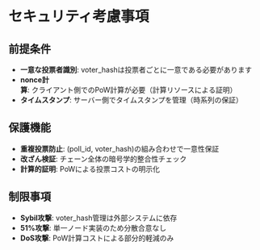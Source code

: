 # セキュリティ考慮事項

## 前提条件

- **一意な投票者識別**: voter_hashは投票者ごとに一意である必要があります
- **nonce計算**: クライアント側でのPoW計算が必要（計算リソースによる証明）
- **タイムスタンプ**: サーバー側でタイムスタンプを管理（時系列の保証）

## 保護機能

- **重複投票防止**: (poll_id, voter_hash)の組み合わせで一意性保証
- **改ざん検証**: チェーン全体の暗号学的整合性チェック
- **計算的証明**: PoWによる投票コストの明示化

## 制限事項

- **Sybil攻撃**: voter_hash管理は外部システムに依存
- **51%攻撃**: 単一ノード実装のため分散合意なし
- **DoS攻撃**: PoW計算コストによる部分的軽減のみ